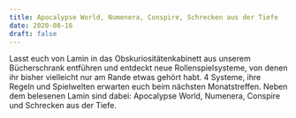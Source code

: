 ```yaml
---
title: Apocalypse World, Numenera, Conspire, Schrecken aus der Tiefe
date: 2020-08-16
draft: false
---
```

Lasst euch von Lamin in das Obskuriositätenkabinett aus unserem Bücherschrank entführen und entdeckt neue 
Rollenspielsysteme, von denen ihr bisher vielleicht nur am Rande etwas gehört habt. 4 Systeme, ihre Regeln und 
Spielwelten erwarten euch beim nächsten Monatstreffen. Neben dem belesenen Lamin sind dabei: Apocalypse World, 
Numenera, Conspire und Schrecken aus der Tiefe.

